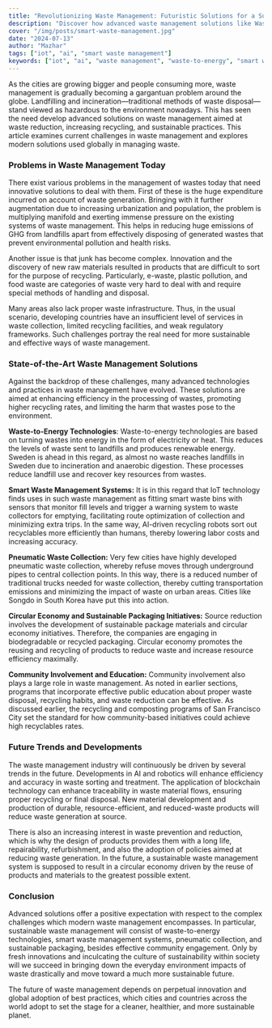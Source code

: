 ```yaml
---
title: "Revolutionizing Waste Management: Futuristic Solutions for a Sustainable Future"
description: "Discover how advanced waste management solutions like Waste-to-Energy (WtE) and Smart Waste Management Systems are transforming the way we handle waste. These cutting-edge technologies aim to reduce landfill use, increase recycling rates, and promote sustainability on a global scale."
cover: "/img/posts/smart-waste-management.jpg"
date: "2024-07-13"
author: "Mazhar"
tags: ["iot", "ai", "smart waste management"]
keywords: ["iot", "ai", "waste management", "waste-to-energy", "smart waste management"]
---
```


As the cities are growing bigger and people consuming more, waste management is gradually becoming a gargantuan problem around the globe. Landfilling and incineration—traditional methods of waste disposal—stand viewed as hazardous to the environment nowadays. This has seen the need develop advanced solutions on waste management aimed at waste reduction, increasing recycling, and sustainable practices. This article examines current challenges in waste management and explores modern solutions used globally in managing waste.

### Problems in Waste Management Today
There exist various problems in the management of wastes today that need innovative solutions to deal with them. First of these is the huge expenditure incurred on account of waste generation. Bringing with it further augmentation due to increasing urbanization and population, the problem is multiplying manifold and exerting immense pressure on the existing systems of waste management. This helps in reducing huge emissions of GHG from landfills apart from effectively disposing of generated wastes that prevent environmental pollution and health risks.

Another issue is that junk has become complex. Innovation and the discovery of new raw materials resulted in products that are difficult to sort for the purpose of recycling. Particularly, e-waste, plastic pollution, and food waste are categories of waste very hard to deal with and require special methods of handling and disposal.

Many areas also lack proper waste infrastructure. Thus, in the usual scenario, developing countries have an insufficient level of services in waste collection, limited recycling facilities, and weak regulatory frameworks. Such challenges portray the real need for more sustainable and effective ways of waste management.

### State-of-the-Art Waste Management Solutions
Against the backdrop of these challenges, many advanced technologies and practices in waste management have evolved. These solutions are aimed at enhancing efficiency in the processing of wastes, promoting higher recycling rates, and limiting the harm that wastes pose to the environment.

**Waste-to-Energy Technologies**: Waste-to-energy technologies are based on turning wastes into energy in the form of electricity or heat. This reduces the levels of waste sent to landfills and produces renewable energy. Sweden is ahead in this regard, as almost no waste reaches landfills in Sweden due to incineration and anaerobic digestion. These processes reduce landfill use and recover key resources from wastes.

**Smart Waste Management Systems:** It is in this regard that IoT technology finds uses in such waste management as fitting smart waste bins with sensors that monitor fill levels and trigger a warning system to waste collectors for emptying, facilitating route optimization of collection and minimizing extra trips. In the same way, AI-driven recycling robots sort out recyclables more efficiently than humans, thereby lowering labor costs and increasing accuracy.

**Pneumatic Waste Collection:** Very few cities have highly developed pneumatic waste collection, whereby refuse moves through underground pipes to central collection points. In this way, there is a reduced number of traditional trucks needed for waste collection, thereby cutting transportation emissions and minimizing the impact of waste on urban areas. Cities like Songdo in South Korea have put this into action.

**Circular Economy and Sustainable Packaging Initiatives:** Source reduction involves the development of sustainable package materials and circular economy initiatives. Therefore, the companies are engaging in biodegradable or recycled packaging. Circular economy promotes the reusing and recycling of products to reduce waste and increase resource efficiency maximally.

**Community Involvement and Education:** Community involvement also plays a large role in waste management. As noted in earlier sections, programs that incorporate effective public education about proper waste disposal, recycling habits, and waste reduction can be effective. As discussed earlier, the recycling and composting programs of San Francisco City set the standard for how community-based initiatives could achieve high recyclables rates.

### Future Trends and Developments
The waste management industry will continuously be driven by several trends in the future. Developments in AI and robotics will enhance efficiency and accuracy in waste sorting and treatment. The application of blockchain technology can enhance traceability in waste material flows, ensuring proper recycling or final disposal. New material development and production of durable, resource-efficient, and reduced-waste products will reduce waste generation at source.

There is also an increasing interest in waste prevention and reduction, which is why the design of products provides them with a long life, repairability, refurbishment, and also the adoption of policies aimed at reducing waste generation. In the future, a sustainable waste management system is supposed to result in a circular economy driven by the reuse of products and materials to the greatest possible extent.

### Conclusion
Advanced solutions offer a positive expectation with respect to the complex challenges which modern waste management encompasses. In particular, sustainable waste management will consist of waste-to-energy technologies, smart waste management systems, pneumatic collection, and sustainable packaging, besides effective community engagement. Only by fresh innovations and inculcating the culture of sustainability within society will we succeed in bringing down the everyday environment impacts of waste drastically and move toward a much more sustainable future.

The future of waste management depends on perpetual innovation and global adoption of best practices, which cities and countries across the world adopt to set the stage for a cleaner, healthier, and more sustainable planet.